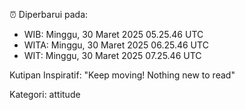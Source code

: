 ⏰ Diperbarui pada:
- WIB: Minggu, 30 Maret 2025 05.25.46 UTC
- WITA: Minggu, 30 Maret 2025 06.25.46 UTC
- WIT: Minggu, 30 Maret 2025 07.25.46 UTC

Kutipan Inspiratif:
"Keep moving! Nothing new to read"


Kategori: attitude

